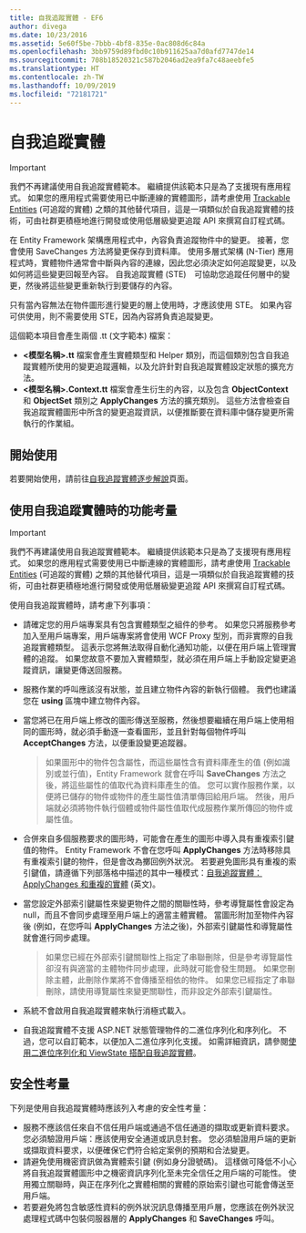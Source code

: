 ```yaml
---
title: 自我追蹤實體 - EF6
author: divega
ms.date: 10/23/2016
ms.assetid: 5e60f5be-7bbb-4bf8-835e-0ac808d6c84a
ms.openlocfilehash: 3bb9759d89fbd0c10b911625aa7d0afd7747de14
ms.sourcegitcommit: 708b18520321c587b2046ad2ea9fa7c48aeebfe5
ms.translationtype: HT
ms.contentlocale: zh-TW
ms.lasthandoff: 10/09/2019
ms.locfileid: "72181721"
---
```

# <a name="self-tracking-entities"></a>自我追蹤實體

> [!IMPORTANT]
> 我們不再建議使用自我追蹤實體範本。 繼續提供該範本只是為了支援現有應用程式。 如果您的應用程式需要使用已中斷連線的實體圖形，請考慮使用 [Trackable Entities](https://trackableentities.github.io/) (可追蹤的實體) 之類的其他替代項目，這是一項類似於自我追蹤實體的技術，可由社群更積極地進行開發或使用低層級變更追蹤 API 來撰寫自訂程式碼。

在 Entity Framework 架構應用程式中，內容負責追蹤物件中的變更。 接著，您會使用 SaveChanges 方法將變更保存到資料庫。 使用多層式架構 (N-Tier) 應用程式時，實體物件通常會中斷與內容的連線，因此您必須決定如何追蹤變更，以及如何將這些變更回報至內容。 自我追蹤實體 (STE)　可協助您追蹤任何層中的變更，然後將這些變更重新執行到要儲存的內容。  

只有當內容無法在物件圖形進行變更的層上使用時，才應該使用 STE。 如果內容可供使用，則不需要使用 STE，因為內容將負責追蹤變更。  

這個範本項目會產生兩個 .tt (文字範本) 檔案：  

- **\<模型名稱\>.tt** 檔案會產生實體類型和 Helper 類別，而這個類別包含自我追蹤實體所使用的變更追蹤邏輯，以及允許針對自我追蹤實體設定狀態的擴充方法。  
- **\<模型名稱\>.Context.tt** 檔案會產生衍生的內容，以及包含 **ObjectContext** 和 **ObjectSet** 類別之 **ApplyChanges** 方法的擴充類別。 這些方法會檢查自我追蹤實體圖形中所含的變更追蹤資訊，以便推斷要在資料庫中儲存變更所需執行的作業組。  

## <a name="get-started"></a>開始使用  

若要開始使用，請前往[自我追蹤實體逐步解說](walkthrough.md)頁面。  

## <a name="functional-considerations-when-working-with-self-tracking-entities"></a>使用自我追蹤實體時的功能考量  
> [!IMPORTANT]
> 我們不再建議使用自我追蹤實體範本。 繼續提供該範本只是為了支援現有應用程式。 如果您的應用程式需要使用已中斷連線的實體圖形，請考慮使用 [Trackable Entities](https://trackableentities.github.io/) (可追蹤的實體) 之類的其他替代項目，這是一項類似於自我追蹤實體的技術，可由社群更積極地進行開發或使用低層級變更追蹤 API 來撰寫自訂程式碼。

使用自我追蹤實體時，請考慮下列事項：  

- 請確定您的用戶端專案具有包含實體類型之組件的參考。 如果您只將服務參考加入至用戶端專案，用戶端專案將會使用 WCF Proxy 型別，而非實際的自我追蹤實體類型。 這表示您將無法取得自動化通知功能，以便在用戶端上管理實體的追蹤。 如果您故意不要加入實體類型，就必須在用戶端上手動設定變更追蹤資訊，讓變更傳送回服務。  
- 服務作業的呼叫應該沒有狀態，並且建立物件內容的新執行個體。 我們也建議您在 **using** 區塊中建立物件內容。  
- 當您將已在用戶端上修改的圖形傳送至服務，然後想要繼續在用戶端上使用相同的圖形時，就必須手動逐一查看圖形，並且針對每個物件呼叫 **AcceptChanges** 方法，以便重設變更追蹤器。  

    > 如果圖形中的物件包含屬性，而這些屬性含有資料庫產生的值 (例如識別或並行值)，Entity Framework 就會在呼叫 **SaveChanges** 方法之後，將這些屬性的值取代為資料庫產生的值。 您可以實作服務作業，以便將已儲存的物件或物件的產生屬性值清單傳回給用戶端。 然後，用戶端就必須將物件執行個體或物件屬性值取代成服務作業所傳回的物件或屬性值。  
- 合併來自多個服務要求的圖形時，可能會在產生的圖形中導入具有重複索引鍵值的物件。 Entity Framework 不會在您呼叫 **ApplyChanges** 方法時移除具有重複索引鍵的物件，但是會改為擲回例外狀況。 若要避免圖形具有重複的索引鍵值，請遵循下列部落格中描述的其中一種模式：[自我追蹤實體：ApplyChanges 和重複的實體](https://go.microsoft.com/fwlink/?LinkID=205119&clcid=0x409) \(英文\)。  
- 當您設定外部索引鍵屬性來變更物件之間的關聯性時，參考導覽屬性會設定為 null，而且不會同步處理至用戶端上的適當主體實體。 當圖形附加至物件內容後 (例如，在您呼叫 **ApplyChanges** 方法之後)，外部索引鍵屬性和導覽屬性就會進行同步處理。  

    > 如果您已經在外部索引鍵關聯性上指定了串聯刪除，但是參考導覽屬性卻沒有與適當的主體物件同步處理，此時就可能會發生問題。 如果您刪除主體，此刪除作業將不會傳播至相依的物件。 如果您已經指定了串聯刪除，請使用導覽屬性來變更關聯性，而非設定外部索引鍵屬性。  
- 系統不會啟用自我追蹤實體來執行消極式載入。  
- 自我追蹤實體不支援 ASP.NET 狀態管理物件的二進位序列化和序列化。 不過，您可以自訂範本，以便加入二進位序列化支援。 如需詳細資訊，請參閱[使用二進位序列化和 ViewState 搭配自我追蹤實體](https://go.microsoft.com/fwlink/?LinkId=199208)。  

## <a name="security-considerations"></a>安全性考量  

下列是使用自我追蹤實體時應該列入考慮的安全性考量：  

- 服務不應該信任來自不信任用戶端或通過不信任通道的擷取或更新資料要求。 您必須驗證用戶端：應該使用安全通道或訊息封套。 您必須驗證用戶端的更新或擷取資料要求，以便確保它們符合給定案例的預期和合法變更。  
- 請避免使用機密資訊做為實體索引鍵 (例如身分證號碼)。 這樣做可降低不小心將自我追蹤實體圖形中之機密資訊序列化至未完全信任之用戶端的可能性。 使用獨立關聯時，與正在序列化之實體相關的實體的原始索引鍵也可能會傳送至用戶端。  
- 若要避免將包含敏感性資料的例外狀況訊息傳播至用戶層，您應該在例外狀況處理程式碼中包裝伺服器層的 **ApplyChanges** 和 **SaveChanges** 呼叫。  
